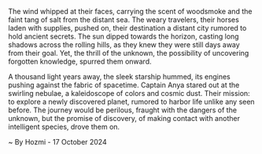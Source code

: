 
The wind whipped at their faces, carrying the scent of woodsmoke and the faint tang of salt from the distant sea.  The weary travelers, their horses laden with supplies, pushed on, their destination a distant city rumored to hold ancient secrets.  The sun dipped towards the horizon, casting long shadows across the rolling hills, as they knew they were still days away from their goal. Yet, the thrill of the unknown, the possibility of uncovering forgotten knowledge, spurred them onward.

A thousand light years away, the sleek starship hummed, its engines pushing against the fabric of spacetime. Captain Anya stared out at the swirling nebulae, a kaleidoscope of colors and cosmic dust. Their mission: to explore a newly discovered planet, rumored to harbor life unlike any seen before.  The journey would be perilous, fraught with the dangers of the unknown, but the promise of discovery, of making contact with another intelligent species, drove them on. 

~ By Hozmi - 17 October 2024
